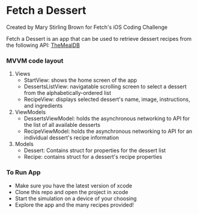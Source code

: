 # Fetch a Dessert

Created by Mary Stirling Brown for Fetch's iOS Coding Challenge

Fetch a Dessert is an app that can be used to retrieve dessert recipes from the following API: [TheMealDB](https://www.themealdb.com/api.php)


### MVVM code layout
1) Views
   - StartView: shows the home screen of the app
   - DessertsListView: navigatable scrolling screen to select a dessert from the alphabetically-ordered list
   - RecipeView: displays selected dessert's name, image, instructions, and ingredients
3) ViewModels
   - DessertsViewModel: holds the asynchronous networking to API for the list of all available desserts
   - RecipeViewModel: holds the asynchronous networking to API for an individual dessert's recipe information
5) Models
   - Dessert: Contains struct for properties for the dessert list
   - Recipe: contains struct for a dessert's recipe properties


### To Run App
- Make sure you have the latest version of xcode
- Clone this repo and open the project in xcode
- Start the simulation on a device of your choosing
- Explore the app and the many recipes provided!
